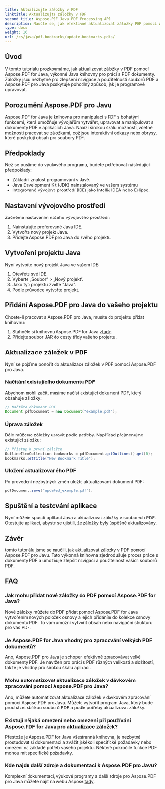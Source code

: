 ```yaml
---
title: Aktualizujte záložky v PDF
linktitle: Aktualizujte záložky v PDF
second_title: Aspose.PDF Java PDF Processing API
description: Naučte se, jak efektivně aktualizovat záložky PDF pomocí Aspose.PDF for Java. Náš průvodce krok za krokem celý proces zjednodušuje.
type: docs
weight: 16
url: /cs/java/pdf-bookmarks/update-bookmarks-pdfs/
---
```


## Úvod

V tomto tutoriálu prozkoumáme, jak aktualizovat záložky v PDF pomocí Aspose.PDF for Java, výkonné Java knihovny pro práci s PDF dokumenty. Záložky jsou nezbytné pro zlepšení navigace a použitelnosti souborů PDF a Aspose.PDF pro Java poskytuje pohodlný způsob, jak je programově upravovat.

## Porozumění Aspose.PDF pro Javu

Aspose.PDF for Java je knihovna pro manipulaci s PDF s bohatými funkcemi, která umožňuje vývojářům vytvářet, upravovat a manipulovat s dokumenty PDF v aplikacích Java. Nabízí širokou škálu možností, včetně možnosti pracovat se záložkami, což jsou interaktivní odkazy nebo obrysy, které poskytují obsah pro soubory PDF.

## Předpoklady

Než se pustíme do výukového programu, budete potřebovat následující předpoklady:

- Základní znalost programování v Javě.
- Java Development Kit (JDK) nainstalovaný ve vašem systému.
- Integrované vývojové prostředí (IDE) jako IntelliJ IDEA nebo Eclipse.

## Nastavení vývojového prostředí

Začněme nastavením našeho vývojového prostředí:

1. Nainstalujte preferované Java IDE.
2. Vytvořte nový projekt Java.
3. Přidejte Aspose.PDF pro Java do svého projektu.

## Vytvoření projektu Java

Nyní vytvořte nový projekt Java ve vašem IDE:

1. Otevřete své IDE.
2. Vyberte „Soubor“ > „Nový projekt“.
3. Jako typ projektu zvolte "Java".
4. Podle průvodce vytvořte projekt.

## Přidání Aspose.PDF pro Java do vašeho projektu

Chcete-li pracovat s Aspose.PDF pro Java, musíte do projektu přidat knihovnu:

1.  Stáhněte si knihovnu Aspose.PDF for Java z[tady](https://releases.aspose.com/pdf/java/).
2. Přidejte soubor JAR do cesty třídy vašeho projektu.

## Aktualizace záložek v PDF

Nyní se pojďme ponořit do aktualizace záložek v PDF pomocí Aspose.PDF pro Java.

### Načítání existujícího dokumentu PDF

Abychom mohli začít, musíme načíst existující dokument PDF, který obsahuje záložky:

```java
// Načtěte dokument PDF
Document pdfDocument = new Document("example.pdf");
```

### Úprava záložek

Dále můžeme záložky upravit podle potřeby. Například přejmenujme existující záložku:

```java
// Přístup k první záložce
OutlineItemCollection bookmarks = pdfDocument.getOutlines().get(0);
bookmarks.setTitle("New Bookmark Title");
```

### Uložení aktualizovaného PDF

Po provedení nezbytných změn uložte aktualizovaný dokument PDF:

```java
pdfDocument.save("updated_example.pdf");
```

## Spuštění a testování aplikace

Nyní můžete spustit aplikaci Java a aktualizovat záložky v souborech PDF. Otestujte aplikaci, abyste se ujistili, že záložky byly úspěšně aktualizovány.

## Závěr

tomto tutoriálu jsme se naučili, jak aktualizovat záložky v PDF pomocí Aspose.PDF pro Javu. Tato výkonná knihovna zjednodušuje proces práce s dokumenty PDF a umožňuje zlepšit navigaci a použitelnost vašich souborů PDF.

## FAQ

### Jak mohu přidat nové záložky do PDF pomocí Aspose.PDF for Java?

Nové záložky můžete do PDF přidat pomocí Aspose.PDF for Java vytvořením nových položek osnovy a jejich přidáním do kolekce osnovy dokumentu PDF. To vám umožní vytvořit obsah nebo navigační strukturu pro váš PDF.

### Je Aspose.PDF for Java vhodný pro zpracování velkých PDF dokumentů?

Ano, Aspose.PDF pro Java je schopen efektivně zpracovávat velké dokumenty PDF. Je navržen pro práci s PDF různých velikostí a složitostí, takže je vhodný pro širokou škálu aplikací.

### Mohu automatizovat aktualizace záložek v dávkovém zpracování pomocí Aspose.PDF pro Java?

Ano, můžete automatizovat aktualizace záložek v dávkovém zpracování pomocí Aspose.PDF pro Java. Můžete vytvořit program Java, který bude procházet sbírkou souborů PDF a podle potřeby aktualizovat záložky.

### Existují nějaká omezení nebo omezení při používání Aspose.PDF for Java pro aktualizace záložek?

Přestože je Aspose.PDF for Java všestranná knihovna, je nezbytné prostudovat si dokumentaci a zvážit jakékoli specifické požadavky nebo omezení na základě potřeb vašeho projektu. Některé pokročilé funkce PDF mohou mít specifické požadavky.

### Kde najdu další zdroje a dokumentaci k Aspose.PDF pro Javu?

 Komplexní dokumentaci, výukové programy a další zdroje pro Aspose.PDF pro Java můžete najít na webu Aspose:[tady](https://reference.aspose.com/pdf/java/).